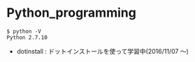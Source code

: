 # Python_programming

```
$ python -V
Python 2.7.10

```

* dotinstall : ドットインストールを使って学習中(2016/11/07 〜)